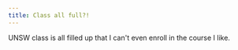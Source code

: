 ```yaml
---
title: Class all full?!
---
```

UNSW class is all filled up that I can't even enroll in the course I like.